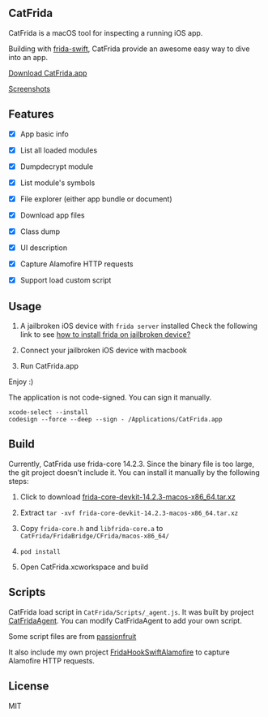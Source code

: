 
## CatFrida

CatFrida is a macOS tool for inspecting a running iOS app.

Building with [frida-swift](https://github.com/frida/frida-swift), CatFrida provide an awesome easy way to dive into an app.

[Download CatFrida.app](https://github.com/neil-wu/CatFrida/releases)

[Screenshots](./Screenshots/)


## Features

- [x] App basic info
- [x] List all loaded modules
- [x] Dumpdecrypt module
- [x] List module's symbols
- [x] File explorer (either app bundle or document)
- [x] Download app files
- [x] Class dump
- [x] UI description
- [x] Capture Alamofire HTTP requests
- [x] Support load custom script


## Usage

1. A jailbroken iOS device with `frida server` installed
Check the following link to see [how to install frida on jailbroken device?](https://frida.re/docs/ios/#with-jailbreak)

2. Connect your jailbroken iOS device with macbook

3. Run CatFrida.app

Enjoy :)

The application is not code-signed. You can sign it manually.
```
xcode-select --install
codesign --force --deep --sign - /Applications/CatFrida.app
```

## Build

Currently, CatFrida use frida-core 14.2.3. Since the binary file is too large, the git project doesn't include it. You can install it manually by the following steps:

1. Click to download [frida-core-devkit-14.2.3-macos-x86_64.tar.xz](https://github.com/frida/frida/releases/download/14.2.3/frida-core-devkit-14.2.3-macos-x86_64.tar.xz)

2. Extract `tar -xvf frida-core-devkit-14.2.3-macos-x86_64.tar.xz`

3. Copy `frida-core.h` and `libfrida-core.a` to `CatFrida/FridaBridge/CFrida/macos-x86_64/`

4. `pod install`

5. Open CatFrida.xcworkspace and build


## Scripts

CatFrida load script in `CatFrida/Scripts/_agent.js`. It was built by project [CatFridaAgent](https://github.com/neil-wu/CatFridaAgent). You can modify CatFridaAgent to add your own script.

Some script files are from [passionfruit](https://github.com/chaitin/passionfruit)

It also include my own project [FridaHookSwiftAlamofire](https://github.com/neil-wu/FridaHookSwiftAlamofire) to capture Alamofire HTTP requests.

## License

MIT






